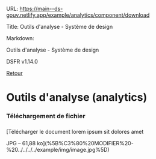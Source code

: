 URL:
https://main--ds-gouv.netlify.app/example/analytics/component/download

Title:
Outils d'analyse - Système de design

Markdown:


Outils d'analyse - Système de design


DSFR v1.14.0


[Retour](../)


# Outils d'analyse (analytics)


### Téléchargement de fichier


###
[Télécharger le document lorem ipsum sit dolores amet

JPG – 61,88 ko](%5B%C3%80%20MODIFIER%20-%20../../../../example/img/image.jpg%5D)